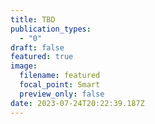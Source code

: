 ```yaml
---
title: TBD
publication_types:
  - "0"
draft: false
featured: true
image:
  filename: featured
  focal_point: Smart
  preview_only: false
date: 2023-07-24T20:22:39.187Z
---
```


